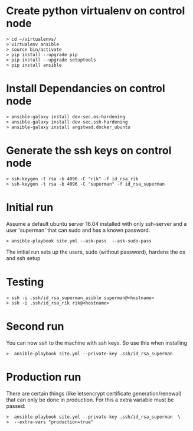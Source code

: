 # Create python virtualenv on control node

    > cd ~/virtualenvs/
    > virtualenv ansible
    > source bin/activate
    > pip install --upgrade pip
    > pip install --upgrade setuptools
    > pip install ansible

# Install Dependancies on control node

    > ansible-galaxy install dev-sec.os-hardening  
    > ansible-galaxy install dev-sec.ssh-hardening
    > ansible-galaxy install angstwad.docker_ubuntu

# Generate the ssh keys on control node

    > ssh-keygen -t rsa -b 4096 -C "rik" -f id_rsa_rik
    > ssh-keygen -t rsa -b 4096 -C "superman" -f id_rsa_superman

# Initial run

Assume a default ubuntu server 16.04 installed with only ssh-server and a user
'superman' that can sudo and has a known password.

    > ansible-playbook site.yml --ask-pass  --ask-sudo-pass

The initial run sets up the users, sudo (without password), hardens the os and
ssh setup

# Testing
    > ssh -i .ssh/id_rsa_superman_asible superman@<hostname>
    > ssh -i .ssh/id_rsa_rik rik@<hostname>

# Second run

You can now ssh to the machine with ssh keys. So use this when installing

    >  ansible-playbook site.yml --private-key .ssh/id_rsa_superman

# Production run

There are certain things (like letsencrypt certificate generation/renewal) that
can only be done in production. For this a extra variable must be passed:

    >  ansible-playbook site.yml --private-key .ssh/id_rsa_superman  \
    >  --extra-vars "production=true"
